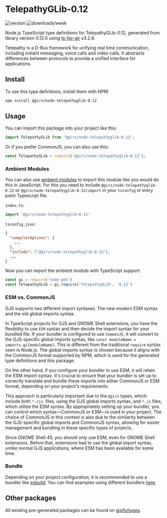 
# TelepathyGLib-0.12

![version](https://img.shields.io/npm/v/@girs/node-telepathyglib-0.12)
![downloads/week](https://img.shields.io/npm/dw/@girs/node-telepathyglib-0.12)


Node.js TypeScript type definitions for TelepathyGLib-0.12, generated from library version 0.12.0 using [ts-for-gir](https://github.com/gjsify/ts-for-gir) v3.2.8.

Telepathy is a D-Bus framework for unifying real time communication, including instant messaging, voice calls and video calls. It abstracts differences between protocols to provide a unified interface for applications.

## Install

To use this type definitions, install them with NPM:
```bash
npm install @girs/node-telepathyglib-0.12
```

## Usage

You can import this package into your project like this:
```ts
import TelepathyGLib from '@girs/node-telepathyglib-0.12';
```

Or if you prefer CommonJS, you can also use this:
```ts
const TelepathyGLib = require('@girs/node-telepathyglib-0.12');
```

### Ambient Modules

You can also use [ambient modules](https://github.com/gjsify/ts-for-gir/tree/main/packages/cli#ambient-modules) to import this module like you would do this in JavaScript.
For this you need to include `@girs/node-telepathyglib-0.12` or `@girs/node-telepathyglib-0.12/import` in your `tsconfig` or entry point Typescript file:

`index.ts`:
```ts
import '@girs/node-telepathyglib-0.12'
```

`tsconfig.json`:
```json
{
  "compilerOptions": {
    ...
  },
  "include": ["@girs/node-telepathyglib-0.12"],
  ...
}
```

Now you can import the ambient module with TypeScript support: 

```ts
const gi = require('node-gtk')
const TelepathyGLib = gi.require('TelepathyGLib', '0.12')
```



### ESM vs. CommonJS

GJS supports two different import syntaxes. The new modern ESM syntax and the old global imports syntax.

In TypeScript projects for GJS and GNOME Shell extensions, you have the flexibility to use `ESM` syntax and then decide the import syntax for your bundled file. If your bundler is configured to use `CommonJS`, it will convert to the GJS-specific global imports syntax, like `const moduleName = imports.gi[moduleName]`. This is different from the traditional `require` syntax seen in Node.js. The global imports syntax is chosen because it aligns with the CommonJS format supported by NPM, which is used for the generated type definitions and this package.

On the other hand, if you configure your bundler to use ESM, it will retain the ESM import syntax. It's crucial to ensure that your bundler is set up to correctly translate and bundle these imports into either CommonJS or ESM format, depending on your project's requirements.

This approach is particularly important due to the `@girs` types, which include both `*.cjs `files, using the GJS global imports syntax, and `*.js` files, which utilize the ESM syntax. By appropriately setting up your bundler, you can control which syntax—CommonJS or ESM—is used in your project. The choice of CommonJS in this context is also due to the similarity between the GJS-specific global imports and CommonJS syntax, allowing for easier management and bundling in these specific types of projects.

Since GNOME Shell 45, you should only use ESM, even for GNOME Shell extensions. Before that, extensions had to use the global import syntax, unlike normal GJS applications, where ESM has been available for some time.

### Bundle

Depending on your project configuration, it is recommended to use a bundler like [esbuild](https://esbuild.github.io/). You can find examples using different bundlers [here](https://github.com/gjsify/ts-for-gir/tree/main/examples).

## Other packages

All existing pre-generated packages can be found on [gjsify/types](https://github.com/gjsify/types).

